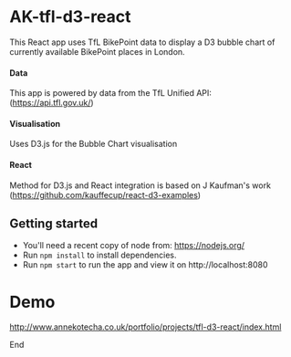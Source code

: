 # AK-tfl-d3-react

This React app uses TfL BikePoint data to display a D3 bubble chart of currently available BikePoint places in London.


#### Data 
This app is powered by data from the TfL Unified API: (https://api.tfl.gov.uk/)

#### Visualisation
Uses D3.js for the Bubble Chart visualisation

#### React
Method for D3.js and React integration is based on J Kaufman's work (https://github.com/kauffecup/react-d3-examples)

## Getting started
* You'll need a recent copy of node from: https://nodejs.org/
* Run `npm install` to install dependencies.
* Run `npm start` to run the app and view it on http://localhost:8080

# Demo

http://www.annekotecha.co.uk/portfolio/projects/tfl-d3-react/index.html

End

